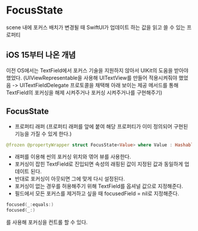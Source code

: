 # <b> FocusState </b>

scene 내에 포커스 배치가 변경될 때 SwiftUI가 업데이트 하는 값을 읽고 쓸 수 있는 프로퍼티

## <b> iOS 15부터 나온 개념 </b>
이전 OS에서는 TextField에서 포커스 기술을 지원하지 않아서 UIKit의 도움을 받아야 했었다.
(UIViewRepresentable을 사용해 UITextView를 만들어 적용시켜줘야 했었음 -> 
UITextFieldDelegate 프로토콜을 채택해 아래 보이는 제공 메서드를 통해 TextField의 포커싱을 해제 시켜주거나 포커싱 시켜주거나를 구현해주기)

## <b> FocusState </b>
- 프로퍼티 래퍼 (프로퍼티 래퍼를 앞에 붙여 해당 프로퍼티가 이미 정의되어 구현된 기능을 가질 수 있게 한다.)

```Swift
@frozen @propertyWrapper struct FocusState<Value> where Value : Hashable
```

- 래퍼를 이용해 씬의 포커싱 위치와 엮어 뷰를 사용한다.
- 포커싱이 잡힌 TextField로 진입되면 속성의 래핑된 값이 지정된 값과 동일하게 업데이트 된다.
- 반대로 포커싱이 아웃되면 그에 맞게 다시 설정된다.
- 포커싱이 없는 경우를 허용해주기 위해 TextField를 옵셔널 값으로 지정해준다.
- 필드에서 모든 포커스를 제거하고 싶을 때 focusedField = nil로 지정해준다.

```Swift
focused(_:equals:)
focused(_:)
```
를 사용해 포커싱을 컨트롤 할 수 있다.
  